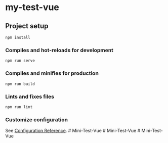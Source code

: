 # my-test-vue

## Project setup
```
npm install
```

### Compiles and hot-reloads for development
```
npm run serve
```

### Compiles and minifies for production
```
npm run build
```

### Lints and fixes files
```
npm run lint
```

### Customize configuration
See [Configuration Reference](https://cli.vuejs.org/config/).
#   M i n i - T e s t - V u e  
 #   M i n i - T e s t - V u e  
 #   M i n i - T e s t - V u e  
 